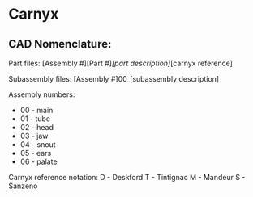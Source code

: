 # Carnyx
 
## CAD Nomenclature:

Part files:
 [Assembly #][Part #]_[part description]_[carnyx reference]
 
Subassembly files:
 [Assembly #]00_[subassembly description]

Assembly numbers:
* 00 - main
* 01 - tube
* 02 - head
* 03 - jaw
* 04 - snout
* 05 - ears
* 06 - palate

Carnyx reference notation:
D - Deskford
T - Tintignac
M - Mandeur
S - Sanzeno

